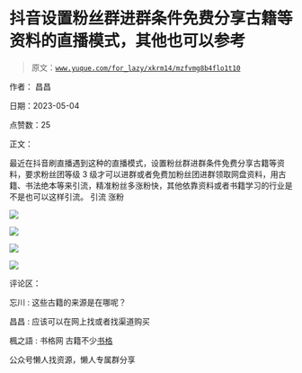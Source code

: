 # 抖音设置粉丝群进群条件免费分享古籍等资料的直播模式，其他也可以参考

> 原文：[`www.yuque.com/for_lazy/xkrm14/mzfvmg8b4flo1t10`](https://www.yuque.com/for_lazy/xkrm14/mzfvmg8b4flo1t10)

作者： 昌昌

日期：2023-05-04

点赞数：25

正文：

最近在抖音刷直播遇到这种的直播模式，设置粉丝群进群条件免费分享古籍等资料，要求粉丝团等级 3 级才可以进群或者免费加粉丝团进群领取网盘资料，用古籍、书法绝本等来引流，精准粉丝多涨粉快，其他依靠资料或者书籍学习的行业是不是也可以这样引流。 引流 涨粉

![](img/e43335b5cb5c69eefbc80735ef4fd9ca.png)  

![](img/58add41916545efea078f7ddbc45e322.png)  

![](img/36774b8014f1150b37e8fc6c27fe3849.png)  

![](img/31a25a87a0eacce6f8f5e0709384b63d.png)  

评论区：

忘川 : 这些古籍的来源是在哪呢？

昌昌 : 应该可以在网上找或者找渠道购买

楓之語 : 书格网 古籍不少[书格](https://new.shuge.org/)

公众号懒人找资源，懒人专属群分享

